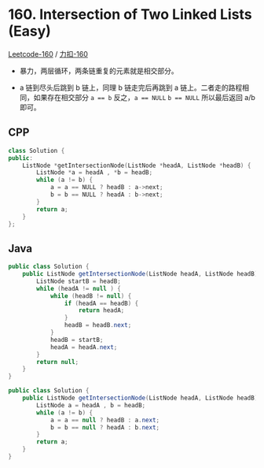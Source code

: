 # 160. Intersection of Two Linked Lists (Easy)

[Leetcode-160](https://leetcode-cn.com/problems/intersection-of-two-linked-lists/) / [力扣-160](https://leetcode.com/problems/intersection-of-two-linked-lists/)

* 暴力，两层循环，两条链重复的元素就是相交部分。

* a 链到尽头后跳到 b 链上，同理 b 链走完后再跳到 a 链上。二者走的路程相同，如果存在相交部分 `a == b` 反之，`a == NULL` `b == NULL` 所以最后返回 a/b 即可。

## CPP

```cpp
class Solution {
public:
    ListNode *getIntersectionNode(ListNode *headA, ListNode *headB) {
        ListNode *a = headA , *b = headB;
        while (a != b) {
            a = a == NULL ? headB : a->next;
            b = b == NULL ? headA : b->next;
        }
        return a;
    }
};
```

## Java

```java
public class Solution {
    public ListNode getIntersectionNode(ListNode headA, ListNode headB) {
        ListNode startB = headB;
        while (headA != null ) {
            while (headB != null) {
                if (headA == headB) {
                    return headA;
                }
                headB = headB.next;
            }
            headB = startB;
            headA = headA.next;
        }
        return null;
    }
}
```

```java
public class Solution {
    public ListNode getIntersectionNode(ListNode headA, ListNode headB) {
        ListNode a = headA , b = headB;
        while (a != b) {
            a = a == null ? headB : a.next;
            b = b == null ? headA : b.next;
        }
        return a;
    }
}
```

